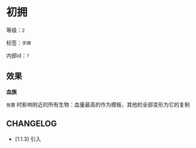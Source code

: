 # 初拥

等级：`2`

标签：`手牌`

内部id：`?`

## 效果

**血族**

`放置` 时影响附近的所有生物：血量最高的作为模板，其他的全部变形为它的复制

## CHANGELOG

- [1.1.3] 引入
